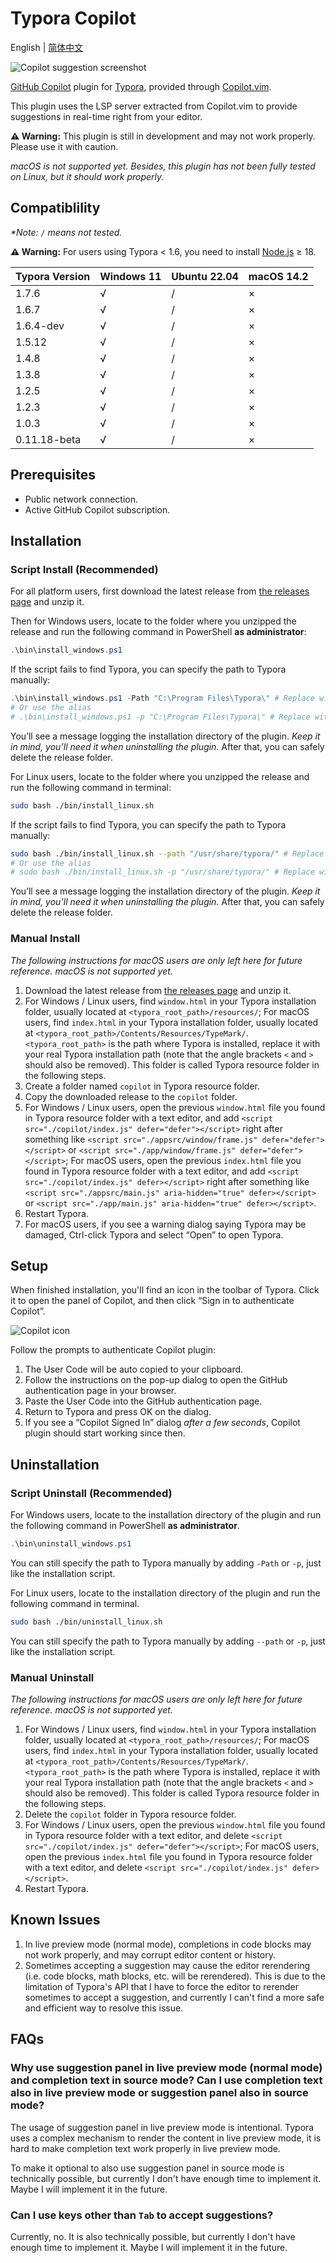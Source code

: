 # Typora Copilot

English | [简体中文](./README.zh-CN.md)

![Copilot suggestion screenshot](./docs/screenshot.png)

[GitHub Copilot](https://github.com/features/copilot) plugin for [Typora](https://typora.io/), provided through [Copilot.vim](https://github.com/github/copilot.vim).

This plugin uses the LSP server extracted from Copilot.vim to provide suggestions in real-time right from your editor.

**⚠️ Warning:** This plugin is still in development and may not work properly. Please use it with caution.

_macOS is not supported yet. Besides, this plugin has not been fully tested on Linux, but it should work properly._

## Compatiblility

_\*Note: `/` means not tested._

**⚠️ Warning:** For users using Typora < 1.6, you need to install [Node.js](https://nodejs.org/en/download/) ≥ 18.

| Typora Version | Windows 11 | Ubuntu 22.04 | macOS 14.2 |
| -------------- | ---------- | ------------ | ---------- |
| 1.7.6          | √          | /            | ×          |
| 1.6.7          | √          | /            | ×          |
| 1.6.4-dev      | √          | /            | ×          |
| 1.5.12         | √          | /            | ×          |
| 1.4.8          | √          | /            | ×          |
| 1.3.8          | √          | /            | ×          |
| 1.2.5          | √          | /            | ×          |
| 1.2.3          | √          | /            | ×          |
| 1.0.3          | √          | /            | ×          |
| 0.11.18-beta   | √          | /            | ×          |

## Prerequisites

- Public network connection.
- Active GitHub Copilot subscription.

## Installation

### Script Install (Recommended)

For all platform users, first download the latest release from [the releases page](https://github.com/Snowfly-T/typora-copilot/releases) and unzip it.

Then for Windows users, locate to the folder where you unzipped the release and run the following command in PowerShell **as administrator**:

```powershell
.\bin\install_windows.ps1
```

If the script fails to find Typora, you can specify the path to Typora manually:

```powershell
.\bin\install_windows.ps1 -Path "C:\Program Files\Typora\" # Replace with your Typora path
# Or use the alias
# .\bin\install_windows.ps1 -p "C:\Program Files\Typora\" # Replace with your Typora path
```

You’ll see a message logging the installation directory of the plugin. _Keep it in mind, you’ll need it when uninstalling the plugin._ After that, you can safely delete the release folder.

For Linux users, locate to the folder where you unzipped the release and run the following command in terminal:

```bash
sudo bash ./bin/install_linux.sh
```

If the script fails to find Typora, you can specify the path to Typora manually:

```bash
sudo bash ./bin/install_linux.sh --path "/usr/share/typora/" # Replace with your Typora path
# Or use the alias
# sudo bash ./bin/install_linux.sh -p "/usr/share/typora/" # Replace with your Typora path
```

You’ll see a message logging the installation directory of the plugin. _Keep it in mind, you’ll need it when uninstalling the plugin._ After that, you can safely delete the release folder.

### Manual Install

_The following instructions for macOS users are only left here for future reference. macOS is not supported yet._

1. Download the latest release from [the releases page](https://github.com/Snowfly-T/typora-copilot/releases) and unzip it.
2. For Windows / Linux users, find `window.html` in your Typora installation folder, usually located at `<typora_root_path>/resources/`; For macOS users, find `index.html` in your Typora installation folder, usually located at `<typora_root_path>/Contents/Resources/TypeMark/`. `<typora_root_path>` is the path where Typora is installed, replace it with your real Typora installation path (note that the angle brackets `<` and `>` should also be removed). This folder is called Typora resource folder in the following steps.
3. Create a folder named `copilot` in Typora resource folder.
4. Copy the downloaded release to the `copilot` folder.
5. For Windows / Linux users, open the previous `window.html` file you found in Typora resource folder with a text editor, and add `<script src="./copilot/index.js" defer="defer"></script>` right after something like `<script src="./appsrc/window/frame.js" defer="defer"></script>` or `<script src="./app/window/frame.js" defer="defer"></script>`; For macOS users, open the previous `index.html` file you found in Typora resource folder with a text editor, and add `<script src="./copilot/index.js" defer></script>` right after something like `<script src="./appsrc/main.js" aria-hidden="true" defer></script>` or `<script src="./app/main.js" aria-hidden="true" defer></script>`.
6. Restart Typora.
7. For macOS users, if you see a warning dialog saying Typora may be damaged, Ctrl-click Typora and select “Open” to open Typora.

## Setup

When finished installation, you'll find an icon in the toolbar of Typora. Click it to open the panel of Copilot, and then click “Sign in to authenticate Copilot”.

![Copilot icon](./docs/toolbar-icon.png)

Follow the prompts to authenticate Copilot plugin:

1. The User Code will be auto copied to your clipboard.
2. Follow the instructions on the pop-up dialog to open the GitHub authentication page in your browser.
3. Paste the User Code into the GitHub authentication page.
4. Return to Typora and press OK on the dialog.
5. If you see a “Copilot Signed In” dialog _after a few seconds_, Copilot plugin should start working since then.

## Uninstallation

### Script Uninstall (Recommended)

For Windows users, locate to the installation directory of the plugin and run the following command in PowerShell **as administrator**.

```powershell
.\bin\uninstall_windows.ps1
```

You can still specify the path to Typora manually by adding `-Path` or `-p`, just like the installation script.

For Linux users, locate to the installation directory of the plugin and run the following command in terminal.

```bash
sudo bash ./bin/uninstall_linux.sh
```

You can still specify the path to Typora manually by adding `--path` or `-p`, just like the installation script.

### Manual Uninstall

_The following instructions for macOS users are only left here for future reference. macOS is not supported yet._

1. For Windows / Linux users, find `window.html` in your Typora installation folder, usually located at `<typora_root_path>/resources/`; For macOS users, find `index.html` in your Typora installation folder, usually located at `<typora_root_path>/Contents/Resources/TypeMark/`. `<typora_root_path>` is the path where Typora is installed, replace it with your real Typora installation path (note that the angle brackets `<` and `>` should also be removed). This folder is called Typora resource folder in the following steps.
2. Delete the `copilot` folder in Typora resource folder.
3. For Windows / Linux users, open the previous `window.html` file you found in Typora resource folder with a text editor, and delete `<script src="./copilot/index.js" defer="defer"></script>`; For macOS users, open the previous `index.html` file you found in Typora resource folder with a text editor, and delete `<script src="./copilot/index.js" defer></script>`.
4. Restart Typora.

## Known Issues

1. In live preview mode (normal mode), completions in code blocks may not work properly, and may corrupt editor content or history.
2. Sometimes accepting a suggestion may cause the editor rerendering (i.e. code blocks, math blocks, etc. will be rerendered). This is due to the limitation of Typora's API that I have to force the editor to rerender sometimes to accept a suggestion, and currently I can't find a more safe and efficient way to resolve this issue.

## FAQs

### Why use suggestion panel in live preview mode (normal mode) and completion text in source mode? Can I use completion text also in live preview mode or suggestion panel also in source mode?

The usage of suggestion panel in live preview mode is intentional. Typora uses a complex mechanism to render the content in live preview mode, it is hard to make completion text work properly in live preview mode.

To make it optional to also use suggestion panel in source mode is technically possible, but currently I don't have enough time to implement it. Maybe I will implement it in the future.

### Can I use keys other than `Tab` to accept suggestions?

Currently, no. It is also technically possible, but currently I don't have enough time to implement it. Maybe I will implement it in the future.
